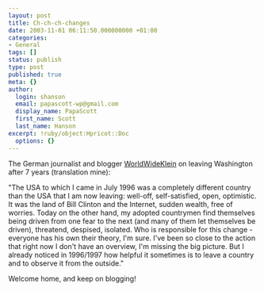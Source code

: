 ```yaml
---
layout: post
title: Ch-ch-ch-changes
date: 2003-11-01 06:11:50.000000000 +01:00
categories:
- General
tags: []
status: publish
type: post
published: true
meta: {}
author:
  login: shanson
  email: papascott-wp@gmail.com
  display_name: PapaScott
  first_name: Scott
  last_name: Hanson
excerpt: !ruby/object:Hpricot::Doc
  options: {}
---
```

<p>The German journalist and blogger <a title="Chemie und Wahnsinn: WorldWideKlein" href="http://www.worldwideklein.com/orange/P909/">WorldWideKlein</a> on leaving Washington after 7 years (translation mine):</p>
<p>"The USA to which I came in July 1996 was a completely different country than the USA that I am now leaving: well-off, self-satisfied, open, optimistic. It was the land of Bill Clinton and the Internet, sudden wealth, free of worries. Today on the other hand, my adopted countrymen find themselves being driven from one fear to the next (and many of them let themselves be driven), threatend, despised, isolated. Who is responsible for this change -  everyone has his own their theory, I'm sure. I've been so close to the action that right now I don't have an overview, I'm missing the big picture. But I already noticed in  1996/1997 how helpful it sometimes is to leave a country and to observe it from the outside."</p>
<p>Welcome home, and keep on blogging!</p>

